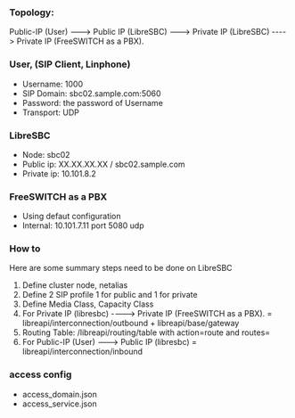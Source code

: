 ### Topology:

Public-IP (User) ---> Public IP (LibreSBC) ---> Private IP (LibreSBC) ----> Private IP (FreeSWITCH as a PBX).


### User, (SIP Client, Linphone)

* Username: 1000
* SIP Domain: sbc02.sample.com:5060
* Password: the password of Username
* Transport: UDP

### LibreSBC

* Node: sbc02
* Public ip: XX.XX.XX.XX / sbc02.sample.com
* Private ip: 10.101.8.2

### FreeSWITCH as a PBX

* Using defaut configuration
* Internal: 10.101.7.11 port 5080 udp

### How to

Here are some summary steps need to be done on LibreSBC

1. Define cluster node, netalias
2. Define 2 SIP profile 1 for public and 1 for private
3. Define Media Class, Capacity Class
4. For Private IP (libresbc) ----> Private IP (FreeSWITCH as a PBX). = libreapi/interconnection/outbound + libreapi/base/gateway
5. Routing Table: /libreapi/routing/table with action=route and routes=<outbound-connection-in-step-4>
6. For Public-IP (User) ---> Public IP (libresbc) = libreapi/interconnection/inbound

### access config

* access_domain.json
* access_service.json
